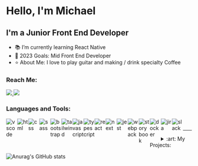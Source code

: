 # Hello, I'm Michael


## I'm a Junior Front End Developer

- 📚 I’m currently learning React Native
- 🎯 2023 Goals: Mid Front End Developer
- ⭐ About Me: I love to play guitar and making / drink specialty Coffee

### Reach Me:

<a href="https://www.linkedin.com/in/michalluzniak/" padding-right="10px">
  <img src="https://img.shields.io/badge/LinkedIn-0077B5?style=for-the-badge&logo=linkedin&logoColor=white">
</a>

<a href="mailto: michal.luzniak8@gmail.com">
  <img src="https://img.shields.io/badge/Gmail-D14836?style=for-the-badge&logo=gmail&logoColor=white">
</a>

<br />

### Languages and Tools:

<img align="left" width="30px" padding-right="8px" alt="vscode" src="https://cdn.jsdelivr.net/gh/devicons/devicon/icons/vscode/vscode-original.svg" />
<img align="left" width="30px" padding-right="8px" alt="html" src="https://cdn.jsdelivr.net/gh/devicons/devicon/icons/html5/html5-original.svg" />
<img align="left" width="30px" padding-right="8px" alt="css" src="https://cdn.jsdelivr.net/gh/devicons/devicon/icons/css3/css3-original.svg" />
<img align="left" width="30px" padding-right="8px" alt="sass" src="https://cdn.jsdelivr.net/gh/devicons/devicon/icons/sass/sass-original.svg" />
<img align="left" width="30px" padding-right="8px" alt="bootstrap" src="https://cdn.jsdelivr.net/gh/devicons/devicon/icons/bootstrap/bootstrap-original.svg" />
<img align="left" width="30px" padding-right="8px" alt="tailwind" src="https://cdn.jsdelivr.net/gh/devicons/devicon/icons/tailwindcss/tailwindcss-plain.svg" />
<img align="left" width="30px" padding-right="8px" alt="javascript" src="https://cdn.jsdelivr.net/gh/devicons/devicon/icons/javascript/javascript-original.svg" />
<img align="left" width="30px" padding-right="8px" alt="typescript" src="https://cdn.jsdelivr.net/gh/devicons/devicon/icons/typescript/typescript-original.svg" />
<img align="left" width="30px" padding-right="8px" alt="react" src="https://cdn.jsdelivr.net/gh/devicons/devicon/icons/react/react-original.svg" />
<img align="left" width="30px" padding-right="8px" alt="next" src="https://cdn.jsdelivr.net/gh/devicons/devicon/icons/nextjs/nextjs-original.svg" />
<img align="left" width="30px" padding-right="8px" alt="jest" src="https://cdn.jsdelivr.net/gh/devicons/devicon/icons/jest/jest-plain.svg" />
<img align="left" width="30px" padding-right="8px" alt="webpack" src="https://cdn.jsdelivr.net/gh/devicons/devicon/icons/webpack/webpack-original.svg" />
<img align="left" width="30px" padding-right="8px" alt="storybook" src="https://cdn.jsdelivr.net/gh/devicons/devicon/icons/storybook/storybook-original.svg" />
<img align="left" width="30px" padding-right="8px" alt="docker" src="https://cdn.jsdelivr.net/gh/devicons/devicon/icons/docker/docker-original.svg" />
<img align="left" width="30px" padding-right="8px" alt="jira" src="https://cdn.jsdelivr.net/gh/devicons/devicon/icons/jira/jira-original.svg" />
<img align="left" width="30px" padding-right="8px" alt="slack" src="https://cdn.jsdelivr.net/gh/devicons/devicon/icons/slack/slack-original.svg" />


<br />

---


 <details>
    <summary>:art: My Projects:</summary>
  
<!--START_SECTION:activity-->
   Rick and Morty Character List </br>
   📖 <a href="https://github.com/Michalluzniak/Rick-and-Morty-Character-List" style="color:#fff">Repository</a></br>
   🌐 Live </br>
  <a href="https://michalluzniak.github.io/Rick-and-Morty-Character-List/">
  <img src="https://github.com/Michalluzniak/Michalluzniak/blob/main/rickAndMorty.png" width="512">
  </a>
<!--END_SECTION:activity-->

</details>

![Anurag's GitHub stats](https://github-readme-stats.vercel.app/api?username=MichalLuzniak&show_icons=true&theme=react)





